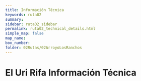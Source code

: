 ```yaml
---
title: Información Técnica
keywords: ruta02
summary: 
sidebar: ruta02_sidebar
permalink: ruta02_technical_details.html
simple_map: false
map_name: 
box_number: 
folder: 02Rutas/02ArroyoLosRanchos
---
```


# El Uri Rifa Información Técnica